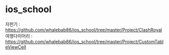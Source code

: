 # ios_school
자판기      : https://github.com/whalebab86/ios_school/tree/master/Project/ClashRoyal
여행다이어리 : https://github.com/whalebab86/ios_school/tree/master/Project/CustomTableViewCell
